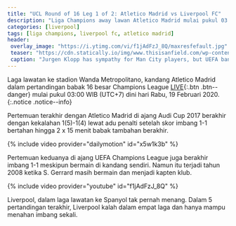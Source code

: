 ```yaml
---
title: "UCL Round of 16 Leg 1 of 2: Atletico Madrid vs Liverpool FC"
description: "Liga Champions away lawan Atletico Madrid mulai pukul 03:00 WIB (UTC+7) dini hari Rabu, 19 Februari 2020 di Wanda Metropolitano"
categories: [liverpool]
tags: [liga champions, liverpool fc, atletico madrid]
header:
 overlay_image: "https://i.ytimg.com/vi/f1jAdFzJ_8Q/maxresfefault.jpg"
 teaser: "https://cdn.statically.io/img/www.thisisanfield.com/wp-content/uploads/2019-01-03-224-Man_City_Liverpool-e1549030516601.jpg?w=480px"
 caption: "Jurgen Klopp has sympathy for Man City players, but UEFA ban is _obviously serious_"
---
```

Laga lawatan ke stadion Wanda Metropolitano, kandang Atletico Madrid dalam pertandingan babak 16 besar Champions League [LIVE](#match){:.btn .btn--danger} mulai pukul 03:00 WIB (UTC+7) dini hari Rabu, 19 Februari 2020.
{:.notice .notice--info}

Pertemuan terakhir dengan Atletico Madrid di ajang Audi Cup 2017 berakhir dengan kekalahan 1(5)-1(4) lewat adu penalti setelah skor imbang 1-1 bertahan hingga 2 x 15 menit babak tambahan berakhir.

{% include video provider="dailymotion" id="x5w1k3b" %}

Pertemuan keduanya di ajang UEFA Champions League juga berakhir imbang 1-1 meskipun bermain di kandang sendiri. Namun itu terjadi tahun 2008 ketika S. Gerrard masih bermain dan menjadi kapten klub.

{% include video provider="youtube" id="f1jAdFzJ_8Q" %}

Liverpool, dalam laga lawatan ke Spanyol tak pernah menang. Dalam 5 pertandingan terakhir, Liverpool kalah dalam empat laga dan hanya mampu menahan imbang sekali.
